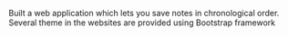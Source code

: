 Built a web application which lets you save notes in chronological order. Several theme in the websites are provided using Bootstrap framework
